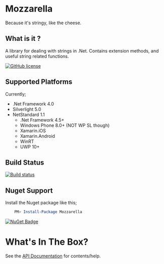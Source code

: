 # Mozzarella
Because it's stringy, like the cheese.

## What is it ?
A library for dealing with strings in .Net. Contains extension methods, and useful string related functions.

[![GitHub license](https://img.shields.io/github/license/mashape/apistatus.svg)](https://github.com/Yortw/Mozzarella/blob/master/LICENSE.md) 

## Supported Platforms
Currently;

* .Net Framework 4.0
* Silverlight 5.0
* NetStandard 1.1
    * .Net Framework 4.5+
    * Windows Phone 8.0+ (NOT WP SL though) 
    * Xamarin.iOS 
    * Xamarin.Android
    * WinRT
    * UWP 10+

## Build Status
[![Build status](https://ci.appveyor.com/api/projects/status/f4e33as09yx0lsn4?svg=true)](https://ci.appveyor.com/project/Yortw/mozzarella)

## Nuget Support

Install the Nuget package like this;

```powershell
    PM> Install-Package Mozzarella
```

[![NuGet Badge](https://buildstats.info/nuget/mozzarella)](https://www.nuget.org/packages/mozzarella/)

# What's In The Box?
See the [API Documentation](https://yortw.github.io/Mozzarella/api/Mozzarella.html) for contents/help.
